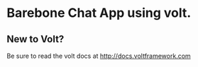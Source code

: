 # Barebone Chat App using volt.

## New to Volt?
Be sure to read the volt docs at http://docs.voltframework.com